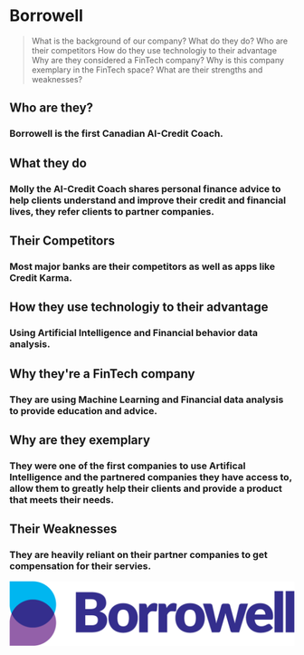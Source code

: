 # Borrowell

>What is the background of our company?
>What do they do?
>Who are their competitors 
>How do they use technologiy to their advantage
>Why are they considered a FinTech company?
>Why is this company exemplary in the FinTech space? What are their strengths and weaknesses?


## Who are they?
###  Borrowell is the first Canadian AI-Credit Coach.
## What they do
### **Molly** the AI-Credit Coach shares personal finance advice to help clients understand and improve their credit and financial lives, they refer clients to partner companies.
## Their Competitors
### Most major banks are their competitors as well as apps like Credit Karma.
## How they use technologiy to their advantage
### Using Artificial Intelligence and Financial behavior data analysis.
## Why they're a FinTech company
### They are using Machine Learning and Financial data analysis to provide education and advice.
## Why are they exemplary
### They were one of the first companies to use Artifical Intelligence and the partnered companies they have access to, allow them to greatly help their clients and provide a product that meets their needs.
## Their Weaknesses
### They are heavily reliant on their partner companies to get compensation for their servies.




![Borrowelllogo](borrowell.jpg)